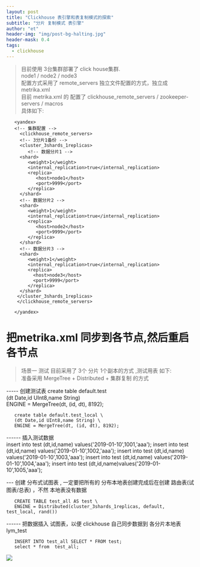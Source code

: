 ```yaml
---
layout: post
title: "Clickhouse 表引擎和表复制模式的探索"
subtitle: "分片 复制模式 表引擎"
author: "et"
header-img: "img/post-bg-halting.jpg"
header-mask: 0.4
tags:
  - clickhouse
---
```



>  目前使用 3台集群部署了 click house集群.    
>  node1 / node2 / node3    
>  配置方式采用了  remote_servers   独立文件配置的方式，独立成  metrika.xml    
>  目前 metrika.xml 的 配置了  clickhouse_remote_servers  /  zookeeper-servers /  macros    
>  具体如下:   

       <yandex>
       <!-- 集群配置 -->
         <clickhouse_remote_servers>
         <!-- 3分片1备份 -->
         <cluster_3shards_1replicas>
            <!-- 数据分片1 -->
         <shard>
            <weight>1</weight>
            <internal_replication>true</internal_replication>
            <replica>
               <host>node1</host>
               <port>9999</port>
            </replica>
         </shard>
         <!-- 数据分片2 -->
         <shard>
            <weight>1</weight>
            <internal_replication>true</internal_replication>
            <replica>
               <host>node2</host>
               <port>9999</port>
            </replica>
         </shard>
         <!-- 数据分片3 -->
         <shard>
            <weight>1</weight>
            <internal_replication>true</internal_replication>
            <replica>
              <host>node3</host>
              <port>9999</port>
            </replica>
         </shard>
        </cluster_3shards_1replicas>
        </clickhouse_remote_servers>
       
       </yandex>   


#  把metrika.xml 同步到各节点,然后重启各节点   

>  场景一    测试
>  目前采用了  3个 分片 1个副本的方式  ,测试用表 如下:    
>    准备采用    MergeTree + Distributed + 集群复制  的方式    

----- 创建测试表
       create table default.test \
       (dt Date,id UInt8,name String) \
       ENGINE = MergeTree(dt, (id, dt), 8192);
       
       create table default.test_local \
       (dt Date,id UInt8,name String) \
       ENGINE = MergeTree(dt, (id, dt), 8192);       

------ 插入测试数据    
       insert into test (dt,id,name) values('2019-01-10',1001,'aaa');
       insert into test (dt,id,name) values('2019-01-10',1002,'aaa');
       insert into test (dt,id,name) values('2019-01-10',1003,'aaa');
       insert into test (dt,id,name) values('2019-01-10',1004,'aaa');
       insert into test (dt,id,name)values('2019-01-10',1005,'aaa');    

--- 创建 分布式试图表 , 一定要把所有的 分布本地表创建完成后在创建  路由表(试图表/总表) ，不然 本地表没有数据   

       CREATE TABLE test_all AS test \
       ENGINE = Distributed(cluster_3shards_1replicas, default, test_local, rand())    

------ 把数据插入 试图表，以便 clickhouse 自己同步数据到 各分片本地表 lym_test    

       INSERT INTO test_all SELECT * FROM test;
       select * from  test_all;











![](/img/in-post/post-nextgen-web-pwa/PWAR-007.jpeg)
